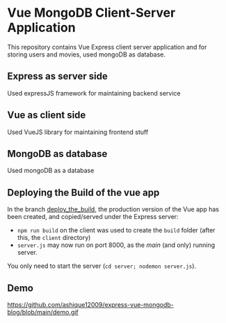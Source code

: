 # Vue MongoDB Client-Server Application

This repository contains Vue Express client server application and for storing users and movies, used mongoDB as database.

## Express as server side

Used expressJS framework for maintaining backend service

## Vue as client side

Used VueJS library for maintaining frontend stuff

## MongoDB as database

Used mongoDB as a database

## Deploying the Build of the vue app

In the branch [deploy_the_build](https://github.com/ashique12009/express-vue-mongodb-blog), the production version of the Vue app has been created, and copied/served under the Express server:

 * `npm run build` on the client was used to create the `build` folder (after this, the `client` directory)
 * `server.js` may now run on port 8000, as the _main_ (and only) running server.

 You only need to start the server (`cd server; nodemon server.js`).

 ## Demo

 https://github.com/ashique12009/express-vue-mongodb-blog/blob/main/demo.gif
